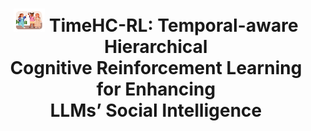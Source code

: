 <div align="center">
  <h1><img src="figures/logo.jpg" alt="Logo" width="50"/> TimeHC-RL: Temporal-aware Hierarchical <br/>
Cognitive Reinforcement Learning for Enhancing <br/>
LLMs’ Social Intelligence</h1>
  <div align="center">
</div>

